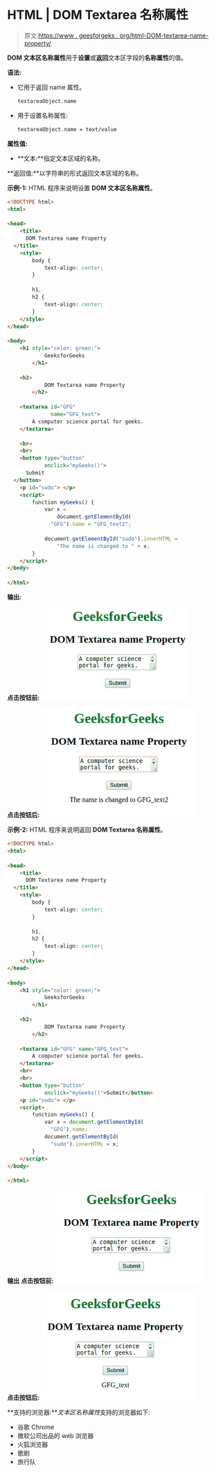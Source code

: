 # HTML | DOM Textarea 名称属性

> 原文:[https://www . geesforgeks . org/html-DOM-textarea-name-property/](https://www.geeksforgeeks.org/html-dom-textarea-name-property/)

**DOM 文本区名称属性**用于**设置**或**返回**文本区字段的**名称属性**的值。

**语法:**

*   它用于返回 name 属性。

    ```html
    textareaObject.name
    ```

*   用于设置名称属性:

    ```html
    textareaObject.name = text/value 
    ```

**属性值:**

*   **文本:**指定文本区域的名称。

**返回值:**以字符串的形式返回文本区域的名称。

**示例-1:** HTML 程序来说明设置 **DOM 文本区名称属性**。

```html
<!DOCTYPE html>
<html>

<head>
    <title>
      DOM Textarea name Property
  </title>
    <style>
        body {
            text-align: center;
        }

        h1,
        h2 {
            text-align: center;
        }
    </style>
</head>

<body>
    <h1 style="color: green;"> 
            GeeksforGeeks 
        </h1>

    <h2> 
            DOM Textarea name Property 
        </h2>

    <textarea id="GFG" 
              name="GFG_text">
        A computer science portal for geeks.
    </textarea>

    <br>
    <br>
    <button type="button"
            onclick="myGeeks()">
      Submit
  </button>
    <p id="sudo"> </p>
    <script>
        function myGeeks() {
            var x = 
                document.getElementById(
              "GFG").name = "GFG_text2";

            document.getElementById("sudo").innerHTML =
                "The name is changed to " + x;
        }
    </script>
</body>

</html>
```

**输出:**

**点击按钮前:**
![](img/62c647efb3232acdd4493c757c68eaba.png)

**点击按钮后:**
![](img/4cca6eaebdbfc44ec785b6125f91bc81.png)

**示例-2:** HTML 程序来说明返回 **DOM Textarea 名称属性**。

```html
<!DOCTYPE html>
<html>

<head>
    <title>
      DOM Textarea name Property
  </title>
    <style>
        body {
            text-align: center;
        }

        h1,
        h2 {
            text-align: center;
        }
    </style>
</head>

<body>
    <h1 style="color: green;"> 
            GeeksforGeeks 
        </h1>

    <h2> 
            DOM Textarea name Property 
        </h2>

    <textarea id="GFG" name="GFG_text">
        A computer science portal for geeks.
    </textarea>
    <br>
    <br>
    <button type="button"
            onclick="myGeeks()">Submit</button>
    <p id="sudo"> </p>
    <script>
        function myGeeks() {
            var x = document.getElementById(
              "GFG").name;
            document.getElementById(
              "sudo").innerHTML = x;
        }
    </script>
</body>

</html>
```

**输出**
**点击按钮前:**
![](img/62c647efb3232acdd4493c757c68eaba.png)

**点击按钮后:**
![](img/373f99b07e360683a88e6d3dc865dbe8.png)

**支持的浏览器:***文本区名称属性*支持的浏览器如下:

*   谷歌 Chrome
*   微软公司出品的 web 浏览器
*   火狐浏览器
*   歌剧
*   旅行队